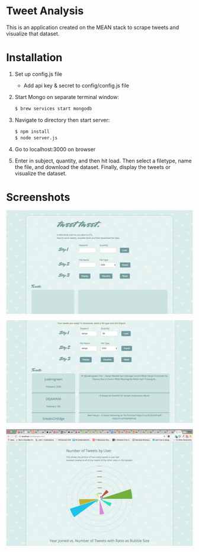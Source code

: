 # Tweet Analysis

This is an application created on the MEAN stack to scrape tweets and visualize
that dataset.

# Installation

1. Set up config.js file
    - Add api key & secret to config/config.js file

2. Start Mongo on separate terminal window:
    ```sh
    $ brew services start mongodb
    ```

3. Navigate to directory then start server:
    ```sh
    $ npm install
    $ node server.js
    ```
4. Go to localhost:3000 on browser

5. Enter in subject, quantity, and then hit load.
    Then select a filetype, name the file, and download the dataset.
    Finally, display the tweets or visualize the dataset.

# Screenshots

![Screenshot of Page](https://github.com/mleegina/tweet-analysis/blob/master/public/img/screenshots/main.png)

![Screenshot of Page](https://github.com/mleegina/tweet-analysis/blob/master/public/img/screenshots/display.png)

![Screenshot of Page](https://github.com/mleegina/tweet-analysis/blob/master/public/img/screenshots/graph.png)
